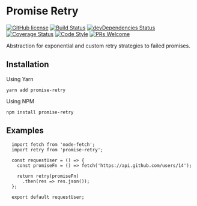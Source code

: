 # Promise Retry
[![GitHub license](https://img.shields.io/badge/license-MIT-blue.svg)](https://github.com/felippemauricio/promise-retry/blob/master/LICENSE)
[![Build Status](https://travis-ci.org/felippemauricio/promise-retry.svg?branch=master)](https://travis-ci.org/felippemauricio/promise-retry)
[![devDependencies Status](https://david-dm.org/felippemauricio/promise-retry/dev-status.svg)](https://david-dm.org/felippemauricio/promise-retry?type=dev)
[![Coverage Status](https://coveralls.io/repos/github/felippemauricio/promise-retry/badge.svg?branch=master)](https://coveralls.io/github/felippemauricio/promise-retry?branch=master)
[![Code Style](https://badgen.net/badge/code%20style/airbnb/fd5c63)](https://github.com/airbnb/javascript)
[![PRs Welcome](https://img.shields.io/badge/PRs-welcome-brightgreen.svg)](https://github.com/felippemauricio/promise-retry/pulls)

Abstraction for exponential and custom retry strategies to failed promises.

## Installation

Using Yarn

```
yarn add promise-retry
```

Using NPM

```
npm install promise-retry
```

## Examples

```
  import fetch from 'node-fetch';
  import retry from 'promise-retry';

  const requestUser = () => {
    const promiseFn = () => fetch('https://api.github.com/users/14');

    return retry(promiseFn)
      .then(res => res.json());
  };

  export default requestUser;

```
